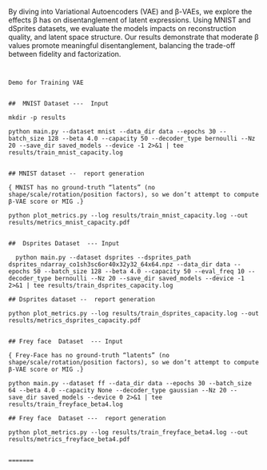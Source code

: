By diving into Variational Autoencoders (VAE) and β-VAEs, we explore the
effects β has on disentanglement of latent expressions. Using MNIST and dSprites
datasets, we evaluate the models impacts on reconstruction quality, and latent space
structure. Our results demonstrate that moderate β values promote meaningful
disentanglement, balancing the trade-off between fidelity and factorization.

```


Demo for Training VAE


##  MNIST Dataset ---  Input

mkdir -p results

python main.py --dataset mnist --data_dir data --epochs 30 --batch_size 128 --beta 4.0 --capacity 50 --decoder_type bernoulli --Nz 20 --save_dir saved_models --device -1 2>&1 | tee results/train_mnist_capacity.log


## MNIST dataset --  report generation

{ MNIST has no ground‐truth “latents” (no shape/scale/rotation/position factors), so we don’t attempt to compute β‐VAE score or MIG .}

python plot_metrics.py --log results/train_mnist_capacity.log --out results/metrics_mnist_capacity.pdf


##  Dsprites Dataset  --- Input

  python main.py --dataset dsprites --dsprites_path dsprites_ndarray_co1sh3sc6or40x32y32_64x64.npz --data_dir data --epochs 50 --batch_size 128 --beta 4.0 --capacity 50 --eval_freq 10 --decoder_type bernoulli --Nz 20 --save_dir saved_models --device -1 2>&1 | tee results/train_dsprites_capacity.log

## Dsprites dataset --  report generation

python plot_metrics.py --log results/train_dsprites_capacity.log --out results/metrics_dsprites_capacity.pdf


## Frey face  Dataset  --- Input

{ Frey‐Face has no ground‐truth “latents” (no shape/scale/rotation/position factors), so we don’t attempt to compute β‐VAE score or MIG .}

python main.py --dataset ff --data_dir data --epochs 30 --batch_size 64 --beta 4.0 --capacity None --decoder_type gaussian --Nz 20 --save_dir saved_models --device 0 2>&1 | tee results/train_freyface_beta4.log

## Frey face  Dataset ---  report generation

python plot_metrics.py --log results/train_freyface_beta4.log --out results/metrics_freyface_beta4.pdf


=======




